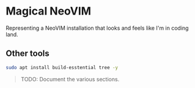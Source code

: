 # Magical NeoVIM

Representing a NeoVIM installation that looks and feels like I'm in coding land.

## Other tools

```sh
sudo apt install build-esstential tree -y
```

> TODO: Document the various sections.
